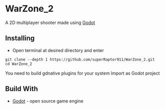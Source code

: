 # WarZone_2
A 2D multiplayer shooter made using [Godot](https://godotengine.org/)

## Installing
* Open terminal at desired directory and enter
```
git clone --depth 1 https://github.com/superRaptor911/WarZone_2.git
cd WarZone_2
```
You need to build gdnative plugins for your system
Import as Godot project

## Build With
* [Godot](https://godotengine.org/) - open source game engine